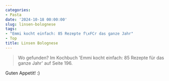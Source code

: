 ```yaml
---
categories:
- Pasta
date: '2024-10-18 00:00:00'
slug: linsen-bolognese
tags:
- "Emmi kocht einfach: 85 Rezepte f\xFCr das ganze Jahr"
- Top
title: Linsen Bolognese
---
```



> Wo gefunden? Im Kochbuch 'Emmi kocht einfach: 85 Rezepte für das ganze Jahr' auf Seite 196.

Guten Appetit! :)